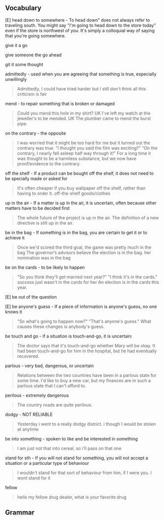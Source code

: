 

## Vocabulary 

[E] head down to somewhere - To head down" does not always refer to traveling south. You might say "I'm going to head down to the store today" even if the store is northwest of you. It's simply a colloquial way of saying that you're going somewhere.

give it a go

give someone the go ahead

git it some thought

admittedly - used when you are agreeing that something is true, especially unwillingly
> Admittedly, I could have tried harder but I still don't think all this criticism is fair

mend - to repair something that is broken or damaged
> Could you mend this hole in my shirt?
> UK I've left my watch at the jeweller's to be mended.
> UK The plumber came to mend the burst pipe.

on the contrary - the opposite
> I was worried that it might be too hard for me but it turned out the contrary was true.
> "I thought you said the film was exciting?" "On the contrary, I nearly fell asleep half way through it!"
> For a long time it was thought to be a harmless substance, but we now have proof/evidence to the contrary.

off the shelf - If a product can be bought off the shelf, it does not need to be specially made or asked for
> It's often cheaper if you buy wallpaper off the shelf, rather than having to order it.
> off-the-shelf goods/clothes

up in the air - If a matter is up in the air, it is uncertain, often because other matters have to be decided first
> The whole future of the project is up in the air.
> The definition of a new directive is still up in the air.

be in the bag - If something is in the bag, you are certain to get it or to achieve it
> Once we'd scored the third goal, the game was pretty much in the bag
> The governor’s advisors believe the election is in the bag.
> her nomination was in the bag

be on the cards - to be likely to happen
> "So you think they'll get married next year?" "I think it's in the cards."
> success just wasn't in the cards for her
> An election is in the cards this year.

[E] be out of the question

[E] be anyone's guess - If a piece of information is anyone's guess, no one knows it
> "So what's going to happen now?" "That's anyone's guess."
> What causes these changes is anybody's guess.

be touch and go - if a situation is touch-and-go, it is uncertain:
> The doctor says that it's touch-and-go whether Mary will be okay.
> It had been touch-and-go for him in the hospital, but he had eventually recovered.

parlous - very bad, dangerous, or uncertain
> Relations between the two countries have been in a parlous state for some time.
> I'd like to buy a new car, but my finances are in such a parlous state that I can't afford to.

perilous - extremely dangerous
> The country roads are quite perilous.

dodgy - NOT RELIABLE
> Yesterday i went to a really dodgy district. i though I would be stolen at anytime

be into something - spoken to like and be interested in something
> I am just not that into cereal, so i'll pass on that one 

stand for sth - If you will not stand for something, you will not accept a situation or a particular type of behaviour
> I wouldn't stand for that sort of behaviour from him, if I were you.
> I wont stand for it

fellow
> hello my fellow drug dealer, what is your favorite drug

## Grammar 
